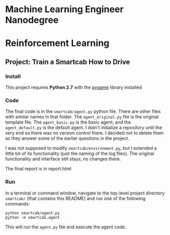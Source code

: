 # Machine Learning Engineer Nanodegree
# Reinforcement Learning
## Project: Train a Smartcab How to Drive

### Install

This project requires **Python 2.7** with the [pygame](https://www.pygame.org/wiki/GettingStarted
) library installed

### Code

The final code is in the `smartcab/agent.py` python file. There are other files with similar names in that folder. The `agent_original.py` file is the original template file. The `agent_basic.py` is the basic agent, and the `agent_default.py` is the default agent. I didn't initialize a repository until the very end so there was no version control there. I decided not to delete them as they answer some of the earlier questions in the project.

I was not supposed to modify `smartcab/environment.py`, but I extended a little bit of its functionality (just the naming of the log files). The original functionality and interface still stays, no changes there.

The final report is in report.html

### Run

In a terminal or command window, navigate to the top-level project directory `smartcab/` (that contains this README) and run one of the following commands:

```python smartcab/agent.py```  
```python -m smartcab.agent```

This will run the `agent.py` file and execute the agent code.
